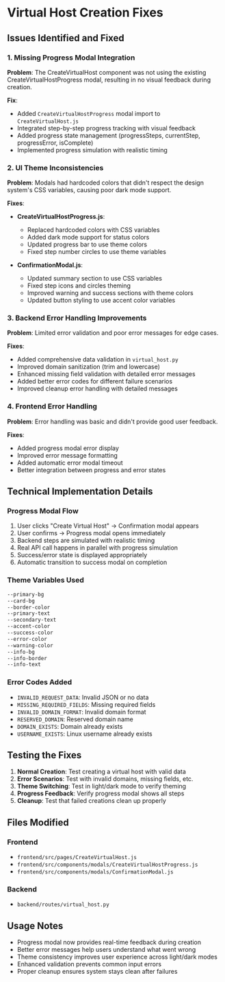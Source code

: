 # Virtual Host Creation Fixes

## Issues Identified and Fixed

### 1. Missing Progress Modal Integration
**Problem**: The CreateVirtualHost component was not using the existing CreateVirtualHostProgress modal, resulting in no visual feedback during creation.

**Fix**: 
- Added `CreateVirtualHostProgress` modal import to `CreateVirtualHost.js`
- Integrated step-by-step progress tracking with visual feedback
- Added progress state management (progressSteps, currentStep, progressError, isComplete)
- Implemented progress simulation with realistic timing

### 2. UI Theme Inconsistencies
**Problem**: Modals had hardcoded colors that didn't respect the design system's CSS variables, causing poor dark mode support.

**Fixes**:
- **CreateVirtualHostProgress.js**: 
  - Replaced hardcoded colors with CSS variables
  - Added dark mode support for status colors
  - Updated progress bar to use theme colors
  - Fixed step number circles to use theme variables

- **ConfirmationModal.js**:
  - Updated summary section to use CSS variables
  - Fixed step icons and circles theming
  - Improved warning and success sections with theme colors
  - Updated button styling to use accent color variables

### 3. Backend Error Handling Improvements
**Problem**: Limited error validation and poor error messages for edge cases.

**Fixes**:
- Added comprehensive data validation in `virtual_host.py`
- Improved domain sanitization (trim and lowercase)
- Enhanced missing field validation with detailed error messages
- Added better error codes for different failure scenarios
- Improved cleanup error handling with detailed messages

### 4. Frontend Error Handling
**Problem**: Error handling was basic and didn't provide good user feedback.

**Fixes**:
- Added progress modal error display
- Improved error message formatting
- Added automatic error modal timeout
- Better integration between progress and error states

## Technical Implementation Details

### Progress Modal Flow
1. User clicks "Create Virtual Host" → Confirmation modal appears
2. User confirms → Progress modal opens immediately
3. Backend steps are simulated with realistic timing
4. Real API call happens in parallel with progress simulation
5. Success/error state is displayed appropriately
6. Automatic transition to success modal on completion

### Theme Variables Used
```css
--primary-bg
--card-bg
--border-color
--primary-text
--secondary-text
--accent-color
--success-color
--error-color
--warning-color
--info-bg
--info-border
--info-text
```

### Error Codes Added
- `INVALID_REQUEST_DATA`: Invalid JSON or no data
- `MISSING_REQUIRED_FIELDS`: Missing required fields
- `INVALID_DOMAIN_FORMAT`: Invalid domain format
- `RESERVED_DOMAIN`: Reserved domain name
- `DOMAIN_EXISTS`: Domain already exists
- `USERNAME_EXISTS`: Linux username already exists

## Testing the Fixes

1. **Normal Creation**: Test creating a virtual host with valid data
2. **Error Scenarios**: Test with invalid domains, missing fields, etc.
3. **Theme Switching**: Test in light/dark mode to verify theming
4. **Progress Feedback**: Verify progress modal shows all steps
5. **Cleanup**: Test that failed creations clean up properly

## Files Modified

### Frontend
- `frontend/src/pages/CreateVirtualHost.js`
- `frontend/src/components/modals/CreateVirtualHostProgress.js`
- `frontend/src/components/modals/ConfirmationModal.js`

### Backend
- `backend/routes/virtual_host.py`

## Usage Notes

- Progress modal now provides real-time feedback during creation
- Better error messages help users understand what went wrong
- Theme consistency improves user experience across light/dark modes
- Enhanced validation prevents common input errors
- Proper cleanup ensures system stays clean after failures 